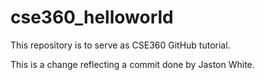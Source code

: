 # cse360_helloworld
This repository is to serve as CSE360 GitHub tutorial.

This is a change reflecting a commit done by Jaston White.
